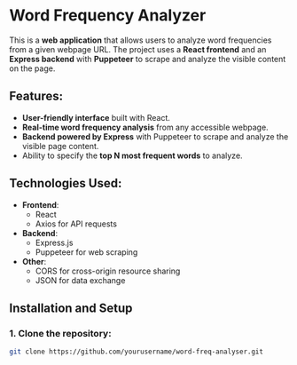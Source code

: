 # Word Frequency Analyzer

This is a **web application** that allows users to analyze word frequencies from a given webpage URL. The project uses a **React frontend** and an **Express backend** with **Puppeteer** to scrape and analyze the visible content on the page.

## Features:
- **User-friendly interface** built with React.
- **Real-time word frequency analysis** from any accessible webpage.
- **Backend powered by Express** with Puppeteer to scrape and analyze the visible page content.
- Ability to specify the **top N most frequent words** to analyze.

## Technologies Used:
- **Frontend**:
  - React
  - Axios for API requests
- **Backend**:
  - Express.js
  - Puppeteer for web scraping
- **Other**:
  - CORS for cross-origin resource sharing
  - JSON for data exchange

## Installation and Setup

### 1. Clone the repository:
```bash
git clone https://github.com/yourusername/word-freq-analyser.git
